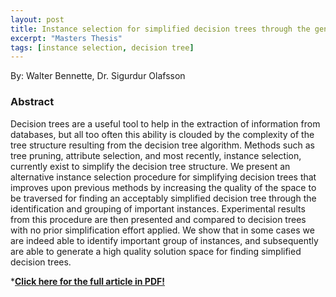 ```yaml
---
layout: post
title: Instance selection for simplified decision trees through the geneneration and selection of instance candidate subsets
excerpt: "Masters Thesis"
tags: [instance selection, decision tree]
---
```

By: Walter Bennette, Dr. Sigurdur Olafsson

### Abstract  
Decision trees are a useful tool to help in the extraction of information from 
databases, but all too often this ability is clouded by the complexity of the tree structure 
resulting from the decision tree algorithm. Methods such as tree pruning, attribute selection, 
and most recently, instance selection, currently exist to simplify the decision tree structure. 
We present an alternative instance selection procedure for simplifying decision trees that 
improves upon previous methods by increasing the quality of the space to be traversed for 
finding an acceptably simplified decision tree through the identification and grouping of 
important instances. Experimental results from this procedure are then presented and 
compared to decision trees with no prior simplification effort applied. We show that in some 
cases we are indeed able to identify important group of instances, and subsequently are able 
to generate a high quality solution space for finding simplified decision trees. 




***[Click here for the full article in PDF!](http://lib.dr.iastate.edu/cgi/viewcontent.cgi?article=3100&context=etd)**